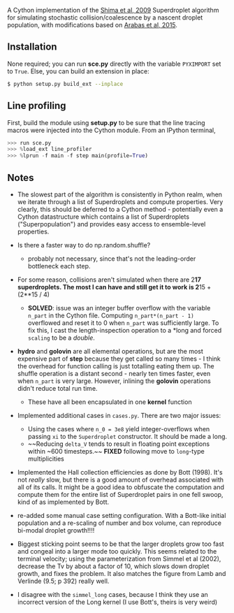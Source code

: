 A Cython implementation of the [Shima et al, 2009](http://dx.doi.org/10.1002/qj.441) Superdroplet algorithm for simulating stochastic collision/coalescence by a nascent droplet population, with modifications based on [Arabas et al, 2015](http://10.5194/gmd-8-1677-2015).

## Installation

None required; you can run **sce.py** directly with the variable `PYXIMPORT` set to `True`. Else, you can build an extension in place:

```bash
$ python setup.py build_ext --inplace
```

## Line profiling

First, build the module using **setup.py** to be sure that the line tracing macros were injected into the Cython module. From an IPython terminal,

```python
>>> run sce.py
>>> %load_ext line_profiler
>>> %lprun -f main -f step main(profile=True)

```


## Notes

- The slowest part of the algorithm is consistently in Python realm, when we iterate through a list of Superdroplets and compute properties. Very clearly, this should be deferred to a Cython method - potentially even a Cython datastructure which contains a list of Superdroplets ("Superpopulation") and provides easy access to ensemble-level properties.

- Is there a faster way to do np.random.shuffle?
    + probably not necessary, since that's not the leading-order bottleneck each step.
     
- For some reason, collisions aren't simulated when there are 2**17 superdroplets. The most I can have and still get it to work is 2**15 + (2**15 / 4)
    + **SOLVED**: issue was an integer buffer overflow with the variable `n_part` in the Cython file. Computing `n_part*(n_part - 1)` overflowed and reset it to 0 when `n_part` was sufficiently large. To fix this, I cast the length-inspection operation to a *long and forced `scaling` to be a *double*.

- **hydro** and **golovin** are all elemental operations, but are the most expensive part of **step** because they get called so many times - I think the overhead for function calling is just totalling eating them up. The shuffle operation is a distant second - nearly ten times faster, even when `n_part` is very large. However, inlining the **golovin** operations didn't reduce total run time.
    + These have all been encapsulated in one **kernel** function

- Implemented additional cases in `cases.py`. There are two major issues:
    + Using the cases where `n_0 = 3e8` yield integer-overflows when passing `xi` to the `Superdroplet` constructor. It should be made a long.
    + ~~Reducing `delta_V` tends to result in floating point exceptions within ~600 timesteps.~~ **FIXED** following move to `long`-type multiplicities

- Implemented the Hall collection efficiencies as done by Bott (1998). It's not *really* slow, but there is a good amount of overhead associated with all of its calls. It might be a good idea to obfuscate the computation and compute them for the entire list of Superdroplet pairs in one fell swoop, kind of as implemented by Bott.

- re-added some manual case setting configuration. With a Bott-like initial population and a re-scaling of number and box volume, can reproduce bi-modal droplet growth!!!!

- Biggest sticking point seems to be that the larger droplets grow too fast and congeal into a larger mode too quickly. This seems related to the terminal velocity; using the parameterization from Simmel et al (2002), decrease the Tv by about a factor of 10, which slows down droplet growth, and fixes the problem. It also matches the figure from Lamb and Verlinde (9.5; p 392) really well.

- I disagree with the `simmel_long` cases, because I think they use an incorrect version of the Long kernel (I use Bott's, theirs is very weird)
